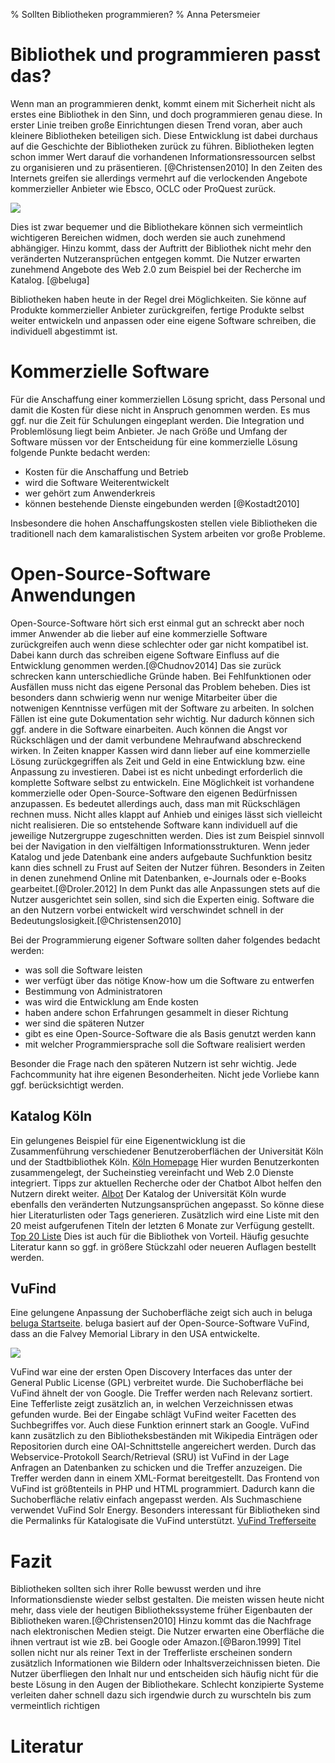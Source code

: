 % Sollten Bibliotheken programmieren?
% Anna Petersmeier

# Bibliothek und programmieren passt das?

Wenn man an programmieren denkt, kommt einem mit Sicherheit nicht als erstes
eine Bibliothek in den Sinn, und doch programmieren genau diese. In erster
Linie treiben große Einrichtungen diesen Trend voran, aber auch kleinere
Bibliotheken beteiligen sich. Diese Entwicklung ist dabei durchaus auf die
Geschichte der Bibliotheken zurück zu führen. Bibliotheken legten schon immer
Wert darauf die vorhandenen Informationsressourcen selbst zu organisieren und
zu präsentieren. [@Christensen2010] In den Zeiten des Internets greifen sie
allerdings vermehrt auf die verlockenden Angebote kommerzieller Anbieter wie
Ebsco, OCLC oder ProQuest zurück.

![](https://oclc.org/content/dam/oclc/common/images/logos/new/OCLC/OCLC_Logo_H_Color_NoTag.png) 

Dies ist zwar bequemer und die Bibliothekare können sich vermeintlich
wichtigeren Bereichen widmen, doch werden sie auch zunehmend abhängiger. Hinzu
kommt, dass der Auftritt der Bibliothek nicht mehr den veränderten
Nutzeransprüchen entgegen kommt. Die Nutzer erwarten zunehmend Angebote des Web
2.0  zum Beispiel bei der Recherche im Katalog. [@beluga]

Bibliotheken haben heute in der Regel drei Möglichkeiten. Sie könne auf
Produkte kommerzieller Anbieter zurückgreifen, fertige Produkte selbst weiter
entwickeln und anpassen oder eine eigene Software schreiben, die individuell
abgestimmt ist.

# Kommerzielle Software

Für die Anschaffung einer kommerziellen Lösung spricht, dass Personal und damit
die Kosten für diese nicht in Anspruch genommen werden. Es mus ggf. nur die
Zeit für Schulungen eingeplant werden. Die Integration und Problemlösung liegt
beim Anbieter. Je nach Größe und Umfang der Software müssen vor der
Entscheidung für eine kommerzielle Lösung folgende Punkte bedacht werden:

- Kosten für die Anschaffung und Betrieb
- wird die Software Weiterentwickelt
- wer gehört zum Anwenderkreis
- können bestehende Dienste eingebunden werden [@Kostadt2010]

Insbesondere die hohen Anschaffungskosten stellen viele Bibliotheken die
traditionell nach dem kamaralistischen System arbeiten vor große Probleme. 

# Open-Source-Software Anwendungen

Open-Source-Software hört sich erst einmal gut an schreckt aber noch immer
Anwender ab die lieber auf eine kommerzielle Software zurückgreifen auch wenn
diese schlechter oder gar nicht kompatibel ist. Dabei kann durch das schreiben
eigene Software Einfluss auf die Entwicklung genommen werden.[@Chudnov2014] Das
sie zurück schrecken kann unterschiedliche Gründe haben. Bei Fehlfunktionen
oder Ausfällen muss nicht das eigene Personal das Problem beheben. Dies ist
besonders dann schwierig wenn nur wenige Mitarbeiter über die notwenigen
Kenntnisse verfügen mit der Software zu arbeiten. In solchen Fällen ist eine
gute Dokumentation sehr wichtig. Nur dadurch können sich ggf. andere in die
Software einarbeiten. Auch können die Angst vor Rückschlägen und der damit
verbundene Mehraufwand abschreckend wirken. In Zeiten knapper Kassen wird dann
lieber auf eine kommerzielle Lösung zurückgegriffen als Zeit und Geld in eine
Entwicklung bzw. eine Anpassung zu investieren. Dabei ist es nicht unbedingt
erforderlich die komplette Software selbst zu entwickeln. Eine Möglichkeit ist
vorhandene kommerzielle oder Open-Source-Software den eigenen Bedürfnissen
anzupassen. Es bedeutet allerdings auch, dass man mit Rückschlägen rechnen
muss. Nicht alles klappt auf Anhieb und einiges lässt sich vielleicht nicht
realisieren. Die so entstehende Software kann individuell auf die jeweilige
Nutzergruppe zugeschnitten werden. Dies ist zum Beispiel sinnvoll bei der
Navigation in den vielfältigen Informationsstrukturen. Wenn jeder Katalog und
jede Datenbank eine anders aufgebaute Suchfunktion besitz kann dies schnell zu
Frust auf Seiten der Nutzer führen. Besonders in Zeiten in denen zunehmend
Online mit Datenbanken, e-Journals oder e-Books gearbeitet.[@Droler.2012] In dem
Punkt das alle Anpassungen stets auf die Nutzer ausgerichtet sein sollen, sind
sich die Experten einig. Software die an den Nutzern vorbei entwickelt wird
verschwindet schnell in der Bedeutungslosigkeit.[@Christensen2010]

Bei der Programmierung eigener Software sollten daher folgendes bedacht werden:

- was soll die Software leisten
- wer verfügt über das nötige Know-how um die Software zu entwerfen
- Bestimmung von Administratoren
- was wird die Entwicklung am Ende kosten
- haben andere schon Erfahrungen gesammelt in dieser Richtung
- wer sind die späteren Nutzer
- gibt es eine Open-Source-Software die als Basis genutzt werden kann
- mit welcher Programmiersprache soll die Software realisiert werden

Besonder die Frage nach den späteren Nutzern ist sehr wichtig. Jede
Fachcommunity hat ihre eigenen Besonderheiten. Nicht jede Vorliebe kann ggf.
berücksichtigt werden.

## Katalog Köln

Ein gelungenes Beispiel für eine Eigenentwicklung ist die Zusammenführung verschiedener Benutzeroberflächen der Universität Köln und der Stadtbibliothek Köln. [Köln Homepage](https://www.ub.uni-koeln.de/) Hier wurden Benutzerkonten zusammengelegt, der Sucheinstieg vereinfacht und Web 2.0 Dienste integriert. Tipps zur aktuellen Recherche oder der Chatbot Albot helfen den Nutzern direkt weiter. [Albot](https://www.ub.uni-koeln.de/nmIQ/Albot_html.jsp) Der Katalog der Universität Köln wurde ebenfalls den veränderten Nutzungsansprüchen angepasst. So könne diese hier Literaturlisten oder Tags generieren. Zusätzlich wird eine Liste mit den 20 meist aufgerufenen Titeln der letzten 6 Monate zur Verfügung gestellt. [Top 20 Liste](http://kug.ub.uni-koeln.de/portal/kug/databases/titles/popular.html?l=de) Dies ist auch für die Bibliothek von Vorteil. Häufig gesuchte Literatur kann so ggf. in größere Stückzahl oder neueren Auflagen bestellt werden. 

## VuFind

Eine gelungene Anpassung der Suchoberfläche zeigt sich auch in beluga [beluga Startseite](http://beluga.sub.uni-hamburg.de/vufind/). beluga basiert auf der Open-Source-Software VuFind, dass an die Falvey Memorial Library in den USA entwickelte.

![](http://t2.gstatic.com/images?q=tbn:ANd9GcQnMi2KDCv-mOSRtHjIDYRJkVHuX_TBWOOO-3fC_9OmY88UcwGZh4ZUFcDC) 

VuFind war eine der ersten Open Discovery Interfaces das unter der General Public License (GPL) verbreitet wurde. Die Suchoberfläche bei VuFind ähnelt der von Google. Die Treffer werden nach Relevanz sortiert. Eine Tefferliste zeigt zusätzlich an, in welchen Verzeichnissen etwas gefunden wurde. Bei der Eingabe schlägt VuFind weiter Facetten des Suchbegriffes vor. Auch diese Funktion erinnert stark an Google. VuFind kann zusätzlich zu den Bibliotheksbeständen mit Wikipedia Einträgen oder Repositorien durch eine OAI-Schnittstelle angereichert werden. Durch das Webservice-Protokoll Search/Retrieval (SRU) ist VuFind in der Lage Anfragen an Datenbanken zu schicken und die Treffer anzuzeigen. Die Treffer werden dann in einem XML-Format bereitgestellt. Das Frontend von VuFind ist größtenteils in PHP und HTML programmiert. Dadurch kann die Suchoberfläche relativ einfach angepasst werden. Als Suchmaschiene verwendet VuFind Solr Energy. Besonders interessant für Bibliotheken sind die Permalinks für Katalogisate die VuFind unterstützt. [VuFind Trefferseite](http://blogs.kent.ac.uk/vufindkeven/files/2010/08/VuFind-Beta-BK-annotated2.jpg) 

# Fazit

Bibliotheken sollten sich ihrer Rolle bewusst werden und ihre
Informationsdienste wieder selbst gestalten. Die meisten wissen heute nicht
mehr, dass viele der heutigen Bibliothekssysteme früher Eigenbauten der
Bibliotheken waren.[@Christensen2010] Hinzu kommt das die Nachfrage nach
elektronischen Medien steigt. Die Nutzer erwarten eine Oberfläche die ihnen
vertraut ist wie zB. bei Google oder Amazon.[@Baron.1999] Titel sollen nicht nur
als reiner Text in der Trefferliste erscheinen sondern zusätzlich Informationen
wie Bildern oder Inhaltsverzeichnissen bieten. Die Nutzer überfliegen den
Inhalt nur und entscheiden sich häufig nicht für die beste Lösung in den Augen
der Bibliothekare. Schlecht konzipierte Systeme verleiten daher schnell dazu
sich irgendwie durch zu wurschteln bis zum vermeintlich richtigen

# Literatur
